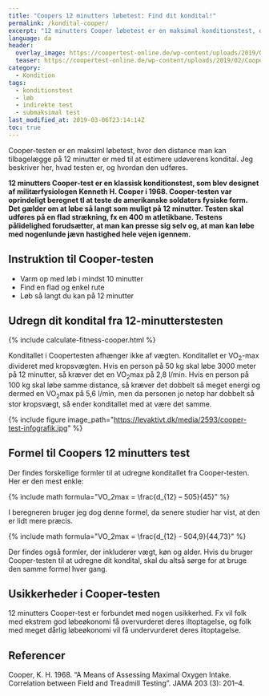 ```yaml
---
title: "Coopers 12 minutters løbetest: Find dit kondital!"
permalink: /kondital-cooper/
excerpt: "12 minutters Cooper løbetest er en maksimal konditionstest, der estimerer konditallet ud fra den tilbagelagte distance."
language: da
header:
  overlay_image: https://coopertest-online.de/wp-content/uploads/2019/02/Coopertest_Collage_368385_R_K_B_by_Kurt-Michel_pixelio.de_1100px-1.jpg
  teaser: https://coopertest-online.de/wp-content/uploads/2019/02/Coopertest_Collage_368385_R_K_B_by_Kurt-Michel_pixelio.de_1100px-1.jpg
category:
  - Kondition
tags:
  - konditionstest
  - løb
  - indirekte test
  - submaksimal test
last_modified_at: 2019-03-06T23:14:14Z
toc: true
---
```


Cooper-testen er en maksiml løbetest, hvor den distance man kan tilbagelægge på 12 minutter er med til at estimere udøverens kondital. Jeg beskriver her, hvad testen er, og hvordan den udføres.

**12 minutters Cooper-test er en klassisk konditionstest, som blev designet af militærfysiologen Kenneth H. Cooper i 1968. Cooper-testen var oprindeligt beregnet tl at teste de amerikanske soldaters fysiske form. Det gælder om at løbe så langt som muligt på 12 minutter. Testen skal udføres på en flad strækning, fx en 400 m atletikbane. Testens pålidelighed forudsætter, at man kan presse sig selv og, at man kan løbe med nogenlunde jævn hastighed hele vejen igennem.**

## Instruktion til Cooper-testen

- Varm op med løb i mindst 10 minutter
- Find en flad og enkel rute
- Løb så langt du kan på 12 minutter

## Udregn dit kondital fra 12-minutterstesten

{% include calculate-fitness-cooper.html %}

Konditallet i Coopertesten afhænger ikke af vægten. Konditallet er VO<sub>2</sub>-max divideret med kropsvægten. Hvis en person på 50 kg skal løbe 3000 meter på 12 minutter, så kræver det en VO<sub>2</sub>max på 2,8 l/min. Hvis en person på 100 kg skal løbe samme distance, så kræver det dobbelt så meget energi og dermed en VO<sub>2</sub>max på 5,6 l/min, men da personen jo netop har dobbelt så stor kropsvægt, så ender konditallet med at være det samme.

{% include figure image_path="https://levaktivt.dk/media/2593/cooper-test-infografik.jpg" %}

## Formel til Coopers 12 minutters test

Der findes forskellige formler til at udregne konditallet fra Cooper-testen. Her er den mest enkle:

{% include math formula="VO_2max = \frac{d_{12} – 505}{45}" %}

I beregneren bruger jeg dog denne formel, da senere studier har vist, at den er lidt mere præcis.

{% include math formula="VO_2max = \frac{d_{12} - 504,9}{44,73}" %}

Der findes også formler, der inkluderer vægt, køn og alder. Hvis du bruger Cooper-testen til at udregne dit kondital, skal du altså sørge for at bruge den samme formel hver gang.

## Usikkerheder i Cooper-testen

12 minutters Cooper-test er forbundet med nogen usikkerhed. Fx vil folk med ekstrem god løbeøkonomi få overvurderet deres iltoptagelse, og folk med meget dårlig løbeøkonomi vil få undervurderet deres iltoptagelse.

## Referencer

Cooper, K. H. 1968. “A Means of Assessing Maximal Oxygen Intake. Correlation between Field and Treadmill Testing”. JAMA 203 (3): 201–4.

